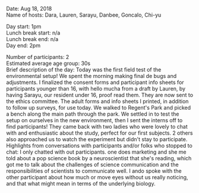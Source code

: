 Date: Aug 18, 2018  
Name of hosts: Dara, Lauren, Sarayu, Danbee, Goncalo, Chi-yu

Day start: 1pm  
Lunch break start: n/a  
Lunch break end: n/a  
Day end: 2pm  

Number of participants: 2  
Estimated average age group: 30s  
Brief description of the day: Today was the first field test of the environmental setup! We spent the morning making final de bugs and adjustments. I finalized the consent forms and participant info sheets for participants younger than 16, with hello mucha from a draft by Lauren, by having Sarayu, our resident under 16, proof read them. They are now sent to the ethics committee. The adult forms and info sheets I printed, in addition to follow up surveys, for use today. We walked to Regent's Park and picked a bench along the main path through the park. We settled in to test the setup on ourselves in the new environment, then I sent the interns off to find participants! They came back with two ladies who were lovely to chat with and enthusiastic about the study, perfect for our first subjects. 2 others also approached us to watch the experiment but didn't stay to participate.   
Highlights from conversations with participants and/or folks who stopped to chat: I only chatted with out participants. one does marketing and she me told about a pop science book by a neuroscientist that she's reading, which got me to talk about the challenges of science communication and the responsibilities of scientists to communicate well. I ando spoke with the other participant about how much or move eyes without us really noticing, and that what might mean in terms of the underlying biology. 

